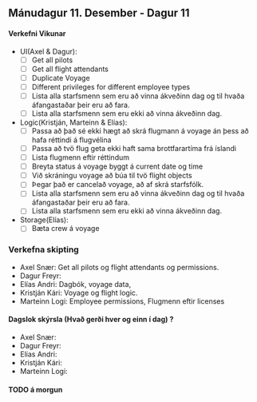 ## Mánudagur 11. Desember - Dagur 11

#### Verkefni Vikunar
- UI(Axel & Dagur):
  - [ ] Get all pilots
  - [ ] Get all flight attendants
  - [ ] Duplicate Voyage
  - [ ] Different privileges for different employee types
  - [ ] Lista alla starfsmenn sem eru að vinna ákveðinn dag og til hvaða áfangastaðar þeir eru að fara.
  - [ ] Lista alla starfsmenn sem eru ekki að vinna ákveðinn dag.

- Logic(Kristján, Marteinn & Elías):
  - [ ] Passa að það sé ekki hægt að skrá flugmann á voyage án þess að hafa réttindi á flugvélina
  - [ ] Passa að tvö flug geta ekki haft sama brottfarartíma frá íslandi
  - [ ] Lista flugmenn eftir réttindum
  - [ ] Breyta status á voyage byggt á current date og time
  - [ ] Við skráningu voyage að búa til tvö flight objects
  - [ ] Þegar það er cancelað voyage, að af skrá starfsfólk.
  - [ ] Lista alla starfsmenn sem eru að vinna ákveðinn dag og til hvaða áfangastaðar þeir eru að fara.
  - [ ] Lista alla starfsmenn sem eru ekki að vinna ákveðinn dag.

- Storage(Elías):
  - [ ] Bæta crew á voyage

### Verkefna skipting
- Axel Snær: Get all pilots og flight attendants og permissions.
- Dagur Freyr: 
- Elías Andri: Dagbók, voyage data, 
- Kristján Kári: Voyage og flight logic.
- Marteinn Logi: Employee permissions, Flugmenn eftir licenses

#### Dagslok skýrsla (Hvað gerði hver og einn í dag) ?

- Axel Snær: 
- Dagur Freyr: 
- Elías Andri: 
- Kristján Kári: 
- Marteinn Logi: 

#### TODO á morgun
